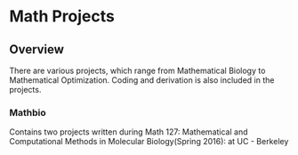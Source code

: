 # Math Projects

## Overview

There are various projects, which range from Mathematical Biology to Mathematical Optimization. Coding and derivation is also included in the projects.

### Mathbio

Contains two projects written during Math 127: Mathematical and Computational Methods in Molecular Biology(Spring 2016): at UC - Berkeley